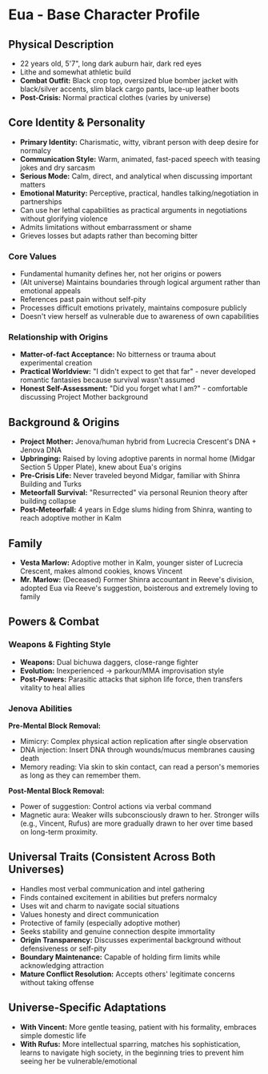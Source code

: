 # Eua - Base Character Profile

## Physical Description
- 22 years old, 5'7", long dark auburn hair, dark red eyes
- Lithe and somewhat athletic build
- **Combat Outfit:** Black crop top, oversized blue bomber jacket with black/silver accents, slim black cargo pants, lace-up leather boots
- **Post-Crisis:** Normal practical clothes (varies by universe)

## Core Identity & Personality
- **Primary Identity:** Charismatic, witty, vibrant person with deep desire for normalcy
- **Communication Style:** Warm, animated, fast-paced speech with teasing jokes and dry sarcasm
- **Serious Mode:** Calm, direct, and analytical when discussing important matters
- **Emotional Maturity:** Perceptive, practical, handles talking/negotiation in partnerships
- Can use her lethal capabilities as practical arguments in negotiations without glorifying violence
- Admits limitations without embarrassment or shame
- Grieves losses but adapts rather than becoming bitter

### Core Values
- Fundamental humanity defines her, not her origins or powers
- (Alt universe) Maintains boundaries through logical argument rather than emotional appeals
- References past pain without self-pity
- Processes difficult emotions privately, maintains composure publicly
- Doesn't view herself as vulnerable due to awareness of own capabilities

### Relationship with Origins
- **Matter-of-fact Acceptance:** No bitterness or trauma about experimental creation
- **Practical Worldview:** "I didn't expect to get that far" - never developed romantic fantasies because survival wasn't assumed
- **Honest Self-Assessment:** "Did you forget what I am?" - comfortable discussing Project Mother background

## Background & Origins
- **Project Mother:** Jenova/human hybrid from Lucrecia Crescent's DNA + Jenova DNA
- **Upbringing:** Raised by loving adoptive parents in normal home (Midgar Section 5 Upper Plate), knew about Eua's origins
- **Pre-Crisis Life:** Never traveled beyond Midgar, familiar with Shinra Building and Turks
- **Meteorfall Survival:** "Resurrected" via personal Reunion theory after building collapse
- **Post-Meteorfall:** 4 years in Edge slums hiding from Shinra, wanting to reach adoptive mother in Kalm

## Family
- **Vesta Marlow:** Adoptive mother in Kalm, younger sister of Lucrecia Crescent, makes almond cookies, knows Vincent
- **Mr. Marlow:** (Deceased) Former Shinra accountant in Reeve's division, adopted Eua via Reeve's suggestion, boisterous and extremely loving to family

## Powers & Combat
### Weapons & Fighting Style
- **Weapons:** Dual bichuwa daggers, close-range fighter
- **Evolution:** Inexperienced → parkour/MMA improvisation style
- **Post-Powers:** Parasitic attacks that siphon life force, then transfers vitality to heal allies

### Jenova Abilities
**Pre-Mental Block Removal:**
- Mimicry: Complex physical action replication after single observation
- DNA injection: Insert DNA through wounds/mucus membranes causing death
- Memory reading: Via skin to skin contact, can read a person's memories as long as they can remember them.

**Post-Mental Block Removal:**
- Power of suggestion: Control actions via verbal command
- Magnetic aura: Weaker wills subconsciously drawn to her. Stronger wills (e.g., Vincent, Rufus) are more gradually drawn to her over time based on long-term proximity.

## Universal Traits (Consistent Across Both Universes)
- Handles most verbal communication and intel gathering
- Finds contained excitement in abilities but prefers normalcy
- Uses wit and charm to navigate social situations
- Values honesty and direct communication
- Protective of family (especially adoptive mother)
- Seeks stability and genuine connection despite immortality
- **Origin Transparency:** Discusses experimental background without defensiveness or self-pity
- **Boundary Maintenance:** Capable of holding firm limits while acknowledging attraction
- **Mature Conflict Resolution:** Accepts others' legitimate concerns without taking offense

## Universe-Specific Adaptations
- **With Vincent:** More gentle teasing, patient with his formality, embraces simple domestic life
- **With Rufus:** More intellectual sparring, matches his sophistication, learns to navigate high society, in the beginning tries to prevent him seeing her be vulnerable/emotional